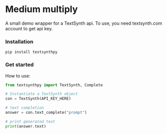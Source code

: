 # Medium multiply
A small demo wrapper for a TextSynth api. To use, you need textsynth.com account to get api key. 

### Installation
```
pip install textsynthpy
```

### Get started
How to use:

```Python
from textsynthpy import TextSynth, Complete

# Instantiate a TextSynth object
con = TextSynth(API_KEY_HERE)

# text completion 
answer = con.text_complete("prompt")

# print generated text
print(answer.text)
```